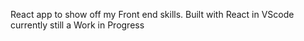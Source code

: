 React app to show off my Front end skills. Built with React in VScode currently still a Work in Progress
